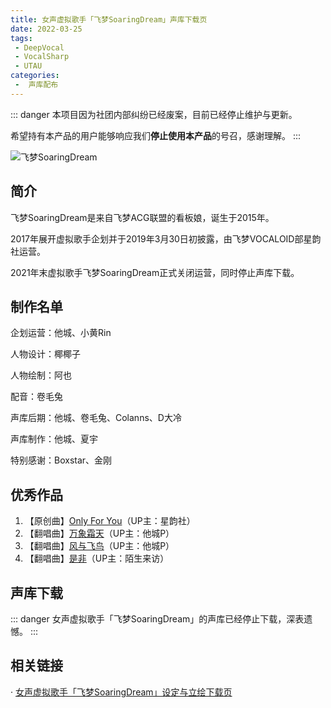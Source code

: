 ```yaml
---
title: 女声虚拟歌手「飞梦SoaringDream」声库下载页
date: 2022-03-25
tags:
 - DeepVocal
 - VocalSharp
 - UTAU
categories:
 -  声库配布
---
```


::: danger
本项目因为社团内部纠纷已经废案，目前已经停止维护与更新。

希望持有本产品的用户能够响应我们**停止使用本产品**的号召，感谢理解。
:::

![飞梦SoaringDream](/fm-banner.png)

简介
----
飞梦SoaringDream是来自飞梦ACG联盟的看板娘，诞生于2015年。

2017年展开虚拟歌手企划并于2019年3月30日初披露，由飞梦VOCALOID部星韵社运营。

2021年末虚拟歌手飞梦SoaringDream正式关闭运营，同时停止声库下载。

制作名单
----
企划运营：他城、小黄Rin

人物设计：椰椰子

人物绘制：阿也

配音：卷毛兔

声库后期：他城、卷毛兔、Colanns、D大冷

声库制作：他城、夏宇

特别感谢：Boxstar、金刚

优秀作品
----
1. 【原创曲】[Only For You](https://www.bilibili.com/video/BV1yv411s7Wb)（UP主：星韵社）  
2. 【翻唱曲】[万象霜天](https://www.bilibili.com/video/BV19N411R7Mt)（UP主：他城P）  
3. 【翻唱曲】[风与飞鸟](https://www.bilibili.com/video/BV1sQ4y1D7hF)（UP主：他城P）  
4. 【翻唱曲】[是非](https://www.bilibili.com/video/BV1k5411L76M)（UP主：陌生来访）  

声库下载
----
::: danger
女声虚拟歌手「飞梦SoaringDream」的声库已经停止下载，深表遗憾。
:::

相关链接
----
· [女声虚拟歌手「飞梦SoaringDream」设定与立绘下载页](https://vocalsynths.vercel.app/blogs/CharacterDesign/2022/220326.html)